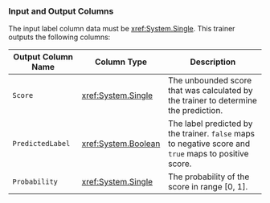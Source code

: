 ### Input and Output Columns
The input label column data must be <xref:System.Single>. This trainer outputs the following columns:

| Output Column Name | Column Type | Description|
| -- | -- | -- |
| `Score` | <xref:System.Single> | The unbounded score that was calculated by the trainer to determine the prediction.|
| `PredictedLabel` | <xref:System.Boolean> | The label predicted by the trainer. `false` maps to negative score and `true` maps to positive score.|
| `Probability` | <xref:System.Single> | The probability of the score in range [0, 1].|